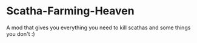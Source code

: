 # Scatha-Farming-Heaven
A mod that gives you everything you need to kill scathas and some things you don't :)
